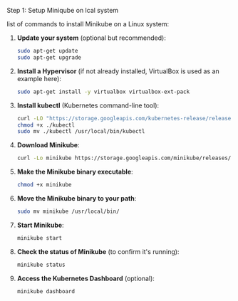 Step 1: Setup Miniqube on lcal system 

list of commands to install Minikube on a Linux system:

1. **Update your system** (optional but recommended):
   ```bash
   sudo apt-get update
   sudo apt-get upgrade
   ```

2. **Install a Hypervisor** (if not already installed, VirtualBox is used as an example here):
   ```bash
   sudo apt-get install -y virtualbox virtualbox-ext-pack
   ```

3. **Install kubectl** (Kubernetes command-line tool):
   ```bash
   curl -LO "https://storage.googleapis.com/kubernetes-release/release/`curl -s https://storage.googleapis.com/kubernetes-release/release/stable.txt`/bin/linux/amd64/kubectl"
   chmod +x ./kubectl
   sudo mv ./kubectl /usr/local/bin/kubectl
   ```

4. **Download Minikube**:
   ```bash
   curl -Lo minikube https://storage.googleapis.com/minikube/releases/latest/minikube-linux-amd64
   ```

5. **Make the Minikube binary executable**:
   ```bash
   chmod +x minikube
   ```

6. **Move the Minikube binary to your path**:
   ```bash
   sudo mv minikube /usr/local/bin/
   ```

7. **Start Minikube**:
   ```bash
   minikube start
   ```

8. **Check the status of Minikube** (to confirm it's running):
   ```bash
   minikube status
   ```

9. **Access the Kubernetes Dashboard** (optional):
   ```bash
   minikube dashboard
   ```


